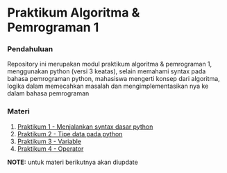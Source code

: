 # Praktikum Algoritma & Pemrograman 1

### Pendahuluan
Repository ini merupakan modul praktikum algoritma & pemrograman 1, menggunakan python (versi 3 keatas), selain memahami syntax pada bahasa pemrograman python, mahasiswa mengerti konsep dari algoritma, logika dalam memecahkan masalah dan mengimplementasikan nya ke dalam bahasa pemrograman

### Materi
1. [Praktikum 1 - Menjalankan syntax dasar python](https://github.com/twseptian/prakalpro1/blob/master/prak-1-menjalankan-python.ipynb)
2. [Praktikum 2 - Tipe data pada python](https://github.com/twseptian/prakalpro1/blob/master/prak-2-tipe-data.ipynb)
3. [Praktikum 3 - Variable](https://github.com/twseptian/prakalpro1/blob/master/prak-3-variable.ipynb)
4. [Praktikum 4 - Operator](https://github.com/twseptian/prakalpro1/blob/master/prak-4-operator.ipynb)

**NOTE:** untuk materi berikutnya akan diupdate
